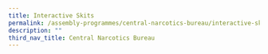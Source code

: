 ```yaml
---
title: Interactive Skits
permalink: /assembly-programmes/central-narcotics-bureau/interactive-skits/
description: ""
third_nav_title: Central Narcotics Bureau
---
```

